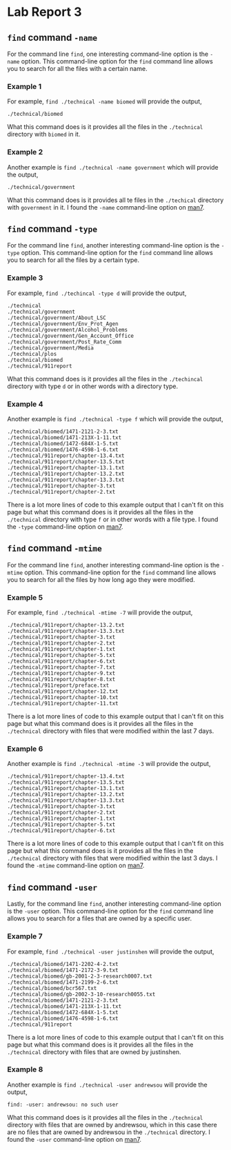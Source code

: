 # Lab Report 3

## ```find``` command ```-name```
For the command line ``` find ```, one interesting command-line option is the ``` -name ``` option. This command-line option for the ``` find ``` command line  allows you to search for all the files with a certain name. 
### Example 1
For example, ``` find ./technical -name biomed ``` will provide the output, 

``` ./technical/biomed ``` 

What this command does is it provides all the files in the ``` ./technical ``` directory with ``` biomed ``` in it. 
### Example 2
Another example is ``` find ./technical -name government ``` which will provide the output,

``` ./technical/government ``` 

What this command does is it provides all te files in the ``` ./techical ``` directory with ``` government ``` in it. I found the ``` -name ``` command-line option on [man7](https://man7.org/linux/man-pages/man1/find.1.html).


## ```find``` command ```-type```
For the command line ``` find ```, another interesting command-line option is the ``` -type ``` option. This command-line option for the ``` find ``` command line allows you to search for all the files by a certain type. 
### Example 3
For example, ``` find ./techincal -type d ``` will provide the output,

```
./technical
./technical/government
./technical/government/About_LSC
./technical/government/Env_Prot_Agen
./technical/government/Alcohol_Problems
./technical/government/Gen_Account_Office
./technical/government/Post_Rate_Comm
./technical/government/Media
./technical/plos
./technical/biomed
./technical/911report
```

What this command does is it provides all the files in the ``` ./techincal ``` directory with type ``` d ``` or in other words with a directory type. 
### Example 4
Another example is ``` find ./technical -type f ``` which will provide the output,

```
./technical/biomed/1471-2121-2-3.txt
./technical/biomed/1471-213X-1-11.txt
./technical/biomed/1472-684X-1-5.txt
./technical/biomed/1476-4598-1-6.txt
./technical/911report/chapter-13.4.txt
./technical/911report/chapter-13.5.txt
./technical/911report/chapter-13.1.txt
./technical/911report/chapter-13.2.txt
./technical/911report/chapter-13.3.txt
./technical/911report/chapter-3.txt
./technical/911report/chapter-2.txt
```

There is a lot more lines of code to this example output that I can't fit on this page but what this command does is it provides all the files in the ``` ./technical ``` directory with type ``` f ``` or in other words with a file type. I found the ``` -type ``` command-line option on [man7](https://man7.org/linux/man-pages/man1/find.1.html).


## ```find``` command ```-mtime```
For the command line ``` find ```, another interesting command-line option is the ``` -mtime ``` option. This command-line option for the ``` find ``` command line allows you to search for all the files by how long ago they were modified. 
### Example 5
For example, ``` find ./technical -mtime -7 ``` will provide the output,

```
./technical/911report/chapter-13.2.txt
./technical/911report/chapter-13.3.txt
./technical/911report/chapter-3.txt
./technical/911report/chapter-2.txt
./technical/911report/chapter-1.txt
./technical/911report/chapter-5.txt
./technical/911report/chapter-6.txt
./technical/911report/chapter-7.txt
./technical/911report/chapter-9.txt
./technical/911report/chapter-8.txt
./technical/911report/preface.txt
./technical/911report/chapter-12.txt
./technical/911report/chapter-10.txt
./technical/911report/chapter-11.txt
```

There is a lot more lines of code to this example output that I can't fit on this page but what this command does is it provides all the files in the ``` ./technical ``` directory with files that were modified within the last 7 days. 
### Example 6
Another example is ``` find ./technical -mtime -3 ``` will provide the output, 

```
./technical/911report/chapter-13.4.txt
./technical/911report/chapter-13.5.txt
./technical/911report/chapter-13.1.txt
./technical/911report/chapter-13.2.txt
./technical/911report/chapter-13.3.txt
./technical/911report/chapter-3.txt
./technical/911report/chapter-2.txt
./technical/911report/chapter-1.txt
./technical/911report/chapter-5.txt
./technical/911report/chapter-6.txt
```

There is a lot more lines of code to this example output that I can't fit on this page but what this command does is it provides all the files in the ``` ./technical ``` directory with files that were modified within the last 3 days. I found the ``` -mtime ``` command-line option on [man7](https://man7.org/linux/man-pages/man1/find.1.html). 


## ```find``` command ```-user```
Lastly, for the command line ``` find ```, another interesting command-line option is the ``` -user ``` option. This command-line option for the ``` find ``` command line allows you to search for a files that are owned by a specific user. 
### Example 7
For example, ``` find ./technical -user justinshen ``` will provide the output,

```
./technical/biomed/1471-2202-4-2.txt
./technical/biomed/1471-2172-3-9.txt
./technical/biomed/gb-2001-2-3-research0007.txt
./technical/biomed/1471-2199-2-6.txt
./technical/biomed/bcr567.txt
./technical/biomed/gb-2002-3-10-research0055.txt
./technical/biomed/1471-2121-2-3.txt
./technical/biomed/1471-213X-1-11.txt
./technical/biomed/1472-684X-1-5.txt
./technical/biomed/1476-4598-1-6.txt
./technical/911report
```

There is a lot more lines of code to this example output that I can't fit on this page but what this command does is it provides all the files in the ``` ./technical ``` directory with files that are owned by justinshen. 
### Example 8
Another example is ``` find ./technical -user andrewsou ``` will provide the output, 

``` find: -user: andrewsou: no such user ``` 

What this command does is it provides all the files in the ``` ./technical ``` directory with files that are owned by andrewsou, which in this case there are no files that are owned by andrewsou in the ``` ./technical ``` directory. I found the ``` -user ``` command-line option on [man7](https://man7.org/linux/man-pages/man1/find.1.html).
